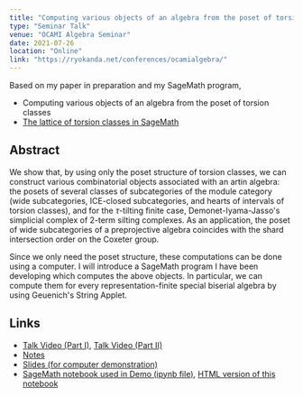 ```yaml
---
title: "Computing various objects of an algebra from the poset of torsion classes"
type: "Seminar Talk"
venue: "OCAMI Algebra Seminar"
date: 2021-07-26
location: "Online"
link: "https://ryokanda.net/conferences/ocamialgebra/"
---
```


Based on my paper in preparation and my SageMath program,
- Computing various objects of an algebra from the poset of torsion classes
- [The lattice of torsion classes in SageMath](/codes/)

## Abstract
We show that, by using only the poset structure of torsion classes, we can construct various combinatorial objects associated with an artin algebra: the posets of several classes of subcategories of the module category (wide subcategories, ICE-closed subcategories, and hearts of intervals of torsion classes), and for the $\tau$-tilting finite case, Demonet-Iyama-Jasso's simplicial complex of 2-term silting complexes. As an application, the poset of wide subcategories of a preprojective algebra coincides with the shard intersection order on the Coxeter group.

Since we only need the poset structure, these computations can be done using a computer. I will introduce a SageMath program I have been developing which computes the above objects. In particular, we can compute them for every representation-finite special biserial algebra by using Geuenich's String Applet.

## Links

- [Talk Video (Part I)](https://www.youtube.com/watch?v=xH-ZlbSuhb0),
  [Talk Video (Part II)](https://www.youtube.com/watch?v=2-y1a-_zEEA)
- [Notes](/files/ocami_notes.pdf)
- [Slides (for computer demonstration)](/files/OCAMI0726.pdf)
- [SageMath notebook used in Demo (ipynb file)](/files/OCAMI_Demo.ipynb), [HTML version of this notebook](https://nbviewer.jupyter.org/urls/haruhisa-enomoto.github.io/files/OCAMI_Demo.ipynb)
